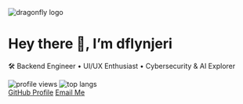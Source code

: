 <!DOCTYPE html>
<html lang="en">
<head>
  <meta charset="UTF-8" />
  <meta name="viewport" content="width=device-width, initial-scale=1.0"/>
  <title>dflynjeri</title>
  <link rel="stylesheet" href="style.css" />
  <link href="https://fonts.googleapis.com/css2?family=Unica+One&family=Montserrat:wght@300;500;700&display=swap" rel="stylesheet" />
</head>
<body>
  <div class="container">
    <div class="logo">
      <!-- You can replace with your custom SVG later -->
      <img src="dragonfly.svg" alt="dragonfly logo" />
    </div>
    <h1 class="headline">Hey there 👋, I’m <span>dflynjeri</span></h1>
    <p class="subhead">🛠 Backend Engineer • UI/UX Enthusiast • Cybersecurity & AI Explorer</p>
    <div class="stats">
      <img src="https://komarev.com/ghpvc/?username=dflynjeri&label=Profile%20views&color=6a042e&style=flat" alt="profile views" />
      <img src="https://github-readme-stats.vercel.app/api/top-langs/?username=dflynjeri&hide_progress=true&theme=dark&bg_color=0d1117" alt="top langs" class="langs"/>
    </div>
    <div class="buttons">
      <a href="https://github.com/dflynjeri" class="btn" target="_blank">GitHub Profile</a>
      <a href="mailto:youremail@example.com" class="btn secondary">Email Me</a>
    </div>
  </div>
  <script src="script.js"></script>
</body>
</html>
